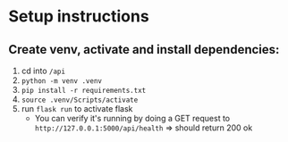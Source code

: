 # Setup instructions

## Create venv, activate and install dependencies:

1. cd into `/api`
2. `python -m venv .venv`
3. `pip install -r requirements.txt`
4. `source .venv/Scripts/activate`
5. run `flask run` to activate flask
   - You can verify it's running by doing a GET request to `http://127.0.0.1:5000/api/health` => should return 200 ok

